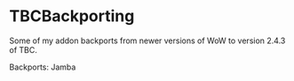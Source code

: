 # TBCBackporting
Some of my addon backports from newer versions of WoW to version 2.4.3 of TBC.

Backports:
Jamba